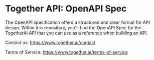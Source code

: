 # Together API: OpenAPI Spec
The OpenAPI specification offers a structured and clear format for API design. Within this repository, you'll find the OpenAPI Spec for the TogetherAI API that you can use as a reference when building an API.

Contact us: https://www.together.ai/contact

Terms of Service: https://www.together.ai/terms-of-service
